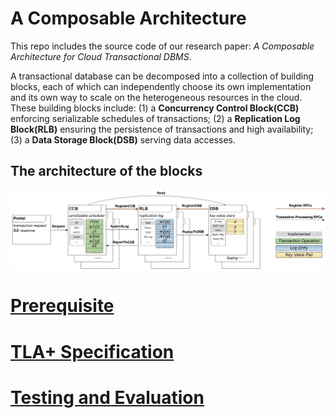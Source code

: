 # A Composable Architecture

This repo includes the source code of our research paper: *A Composable Architecture for Cloud Transactional DBMS*.


A transactional database can be decomposed into a collection of building blocks, each of which can independently choose its own implementation and its own way to scale on the heterogeneous resources in the cloud.
These building blocks include:
 (1) a **Concurrency Control Block(CCB)** enforcing serializable schedules of transactions;
 (2) a **Replication Log Block(RLB)** ensuring the persistence of transactions and high availability; 
 (3) a **Data Storage Block(DSB)** serving data accesses.


## The architecture of the blocks

![Architecture](doc/figures/blocks.jpg)

# [Prerequisite](doc/prerequisite.md)

# [TLA+ Specification](tla/tla.md)

# [Testing and Evaluation](doc/test.md)